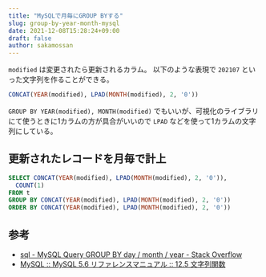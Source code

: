 ```yaml
---
title: "MySQLで月毎にGROUP BYする"
slug: group-by-year-month-mysql
date: 2021-12-08T15:28:24+09:00
draft: false
author: sakamossan
---
```


`modified` は変更されたら更新されるカラム。
以下のような表現で `202107` といった文字列を作ることができる。

```sql
CONCAT(YEAR(modified), LPAD(MONTH(modified), 2, '0'))
```

`GROUP BY YEAR(modified), MONTH(modified)` でもいいが、可視化のライブラリにて使うときに1カラムの方が具合がいいので `LPAD` などを使って1カラムの文字列にしている。


## 更新されたレコードを月毎で計上

```sql
SELECT CONCAT(YEAR(modified), LPAD(MONTH(modified), 2, '0')),
  COUNT(1)
FROM t
GROUP BY CONCAT(YEAR(modified), LPAD(MONTH(modified), 2, '0'))
ORDER BY CONCAT(YEAR(modified), LPAD(MONTH(modified), 2, '0'))
```


## 参考

- [sql - MySQL Query GROUP BY day / month / year - Stack Overflow](https://stackoverflow.com/questions/508791/mysql-query-group-by-day-month-year)
- [MySQL :: MySQL 5.6 リファレンスマニュアル :: 12.5 文字列関数](https://dev.mysql.com/doc/refman/5.6/ja/string-functions.html)
